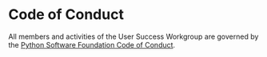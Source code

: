 # Code of Conduct

All members and activities of the User Success Workgroup are governed by the [Python Software Foundation Code of Conduct](https://policies.python.org/python.org/code-of-conduct/).
